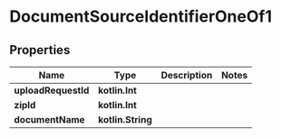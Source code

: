 
# DocumentSourceIdentifierOneOf1

## Properties
| Name | Type | Description | Notes |
| ------------ | ------------- | ------------- | ------------- |
| **uploadRequestId** | **kotlin.Int** |  |  |
| **zipId** | **kotlin.Int** |  |  |
| **documentName** | **kotlin.String** |  |  |



